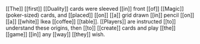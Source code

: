 [[The]] [[first]] [[Duality]] cards were sleeved [[in]] front [[of]] [[Magic]] (poker-sized) cards, and [[placed]] [[on]] [[a]] grid drawn [[in]] pencil [[on]] [[a]] [[white]] Ikea [[coffee]] [[table]]. [[Players]] are instructed [[to]] understand these origins, then [[to]] [[create]] cards and play [[the]] [[game]] [[in]] any [[way]] [[they]] wish.



